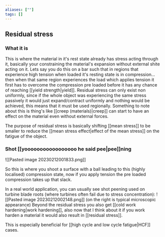 ```yaml
---
aliases: [""]
tags: []
---
```


## Residual stress
### What it is
This is where the material in it's rest state already has stress acting through it, basically your constraining the material's expansion without external shite acting on it. Lets say you do this on a bar such that in regions that experience high tension when loaded it's resting state is in compression... then when that same region experiences the load which applies tension it first has to overcome the compression pre loaded before it has any chance of reaching [[yield strength|yield]]. 
Residual stress can only exist non uniformly, since if the whole object was experiencing the same stress passively it would just expand/contract uniformly and nothing would be achieved, this means that it must be used regionally.
Something to note about this is thing's like [[creep (materials)|creep]] can start to have an effect on the material even without external forces.

The purpose of residual stress is basically shifting [[mean stress]] to be smaller to reduce the [[mean stress effect|effect of the mean stress]] on the fatigue of the object.

### Shot [[yooooooooooooooooo he said pee|pee]]ning

![[Pasted image 20230212001833.png]]

So this is where you shoot a surface with a ball leading to this (highly localised) compression state, now if you apply tension the pre loaded compression takes up that slack. 

In a real world application, you can usually see shot peening used on turbine blade roots (where turbines often fail due to stress concentration):
![[Pasted image 20230212002148.png]]
(on the right is typical microscopic appearance)
Beyond the residual stress you also get [[cold work hardening|work hardening]], also now that I think about it if you work harden a material it would also result in [[residual stress]].

This is especially beneficial for [[high cycle and low cycle fatigue|HCF]] cases.